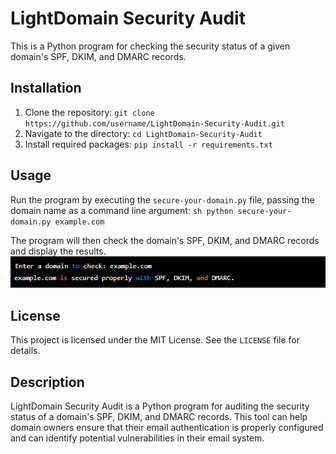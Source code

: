 # LightDomain Security Audit

This is a Python program for checking the security status of a given domain's SPF, DKIM, and DMARC records.

## Installation

1. Clone the repository: `git clone https://github.com/username/LightDomain-Security-Audit.git`
2. Navigate to the directory: `cd LightDomain-Security-Audit`
3. Install required packages: `pip install -r requirements.txt`

## Usage

Run the program by executing the `secure-your-domain.py` file, passing the domain name as a command line argument:
    ```sh
    python secure-your-domain.py example.com
    ```
    
The program will then check the domain's SPF, DKIM, and DMARC records and display the results.
![alt text](https://github.com/emenmousavi/LightDomain-Security-Audit/blob/main/sc.png)

## License

This project is licensed under the MIT License. See the `LICENSE` file for details.

## Description

LightDomain Security Audit is a Python program for auditing the security status of a domain's SPF, DKIM, and DMARC records. This tool can help domain owners ensure that their email authentication is properly configured and can identify potential vulnerabilities in their email system.
